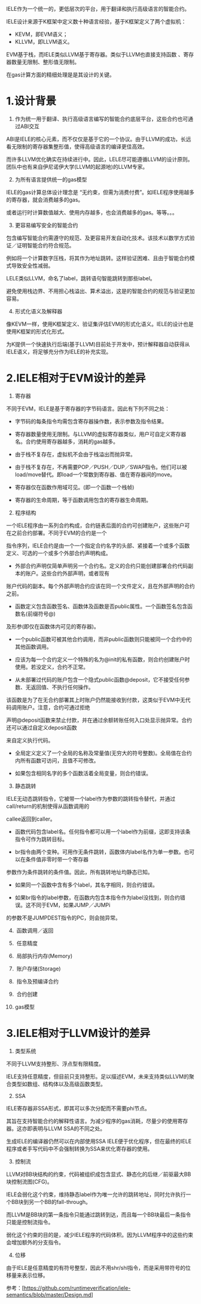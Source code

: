 IELE作为一个统一的，更低层次的平台，用于翻译和执行高级语言的智能合约。

IELE设计来源于K框架中定义数十种语言经验，基于K框架定义了两个虚拟机：

-  KEVM，即EVM语义；
-  KLLVM，即LLVM语义。

EVM基于栈，而IELE类似LLVM基于寄存器。类似于LLVM也直接支持函数  、寄存器数量无限制、整形值无限制。

在gas计算方面的精细处理是是其设计的关键。

#  1.设计背景

1.  作为统一用于翻译、执行高级语言编写的智能合约底层平台，这些合约也可通过ABI交互

ABI是IELE的核心元素，而不仅仅是基于它的一个协议。由于LLVM的成功，长远看无限制的寄存器集整形值，使得高级语言的编译更佳高效。

而许多LLVM优化确实在持续进行中。因此，LELE尽可能遵循LLVM的设计原则。团队中也有来自伊尼诺伊大学(LLVM的起源地)的LLVM专家。

2.  为所有语言提供统一的gas模型

IELE的gas计算总体设计理念是 “无约束，但需为消费付费”。如IELE程序使用越多的寄存器，就会消费越多的gas。

或者运行时计算数值越大、使用内存越多，也会消费越多的gas。等等。。。

3.  更容易编写安全的智能合约

包含编写智能合约需遵守的规范、及更容易开发自动化技术。该技术以数学方式验证／证明智能合约符合规范。

例如将一个计算数字压栈，将其作为地址跳转。这样验证困难、且由于智能合约模式导致安全性减弱。

LELE类似LLVM，命名了label，跳转语句智能跳转到那些label。

避免使用栈边界、不用担心栈溢出、算术溢出，这是的智能合约的规范与验证更加容易。

4.  形式化语义及解释器

像KEVM一样，使用K框架定义、验证集评估EVM的形式化语义。IELE的设计也是使用K框架的形式化形式。

为K提供一个快速执行后端(基于LLVM)目前处于开发中，预计解释器自动获得从IELE语义，将足够充分作为IELE的补充实现。

#  2.IELE相对于EVM设计的差异

1.  寄存器

不同于EVM，IELE是基于寄存器的字节码语言。因此有下列不同之处：

-  字节码的每条指令均需包含寄存器操作数，表示参数及指令结果。

-  寄存器数量使用无限制。与LLVM的虚拟寄存器类似，用户可自定义寄存器名。合约使用寄存器越多，消耗的gas越多。

-  由于栈不复存在，虚拟机不会由于栈溢出而抛异常。

-  由于栈不复存在，不再需要POP／PUSH／DUP／SWAP指令。他们可以被load/move替代。即load一个常数到寄存器、值在寄存器间的move。

-  寄存器仅在函数作用域可见。(即一个函数一个栈帧)

-  寄存器的生命周期，等于函数调用包含的寄存器生命周期。

2.  程序结构

一个IELE程序由一系列合约构成，合约链表后面的合约可创建账户，这些账户可在之前合约部署。不同于EVM的合约是一个

指令序列，IELE合约是由一个一个指定合约名字的头部、紧接着一个或多个函数定义、可选的一个或多个外部合约声明构成。

-  外部合约声明仅简单声明另一个合约名。定义的合约只能创建部署合约代码副本的账户。这些合约外部声明，或者现有

账户代码的副本。每个外部声明合约应该在同一个文件定义，且在外部声明的合约之前。

-  函数定义包含函数签名、函数体及函数是否public属性。一个函数签名包含函数名(前缀符号@)

及形参(即仅在函数体内可见的寄存器)。

-  一个public函数可被其他合约调用，而非public函数则只能被同一个合约中的其他函数调用。

-  应该为每一个合约定义一个特殊的名为@init的私有函数，则合约创建账户时使用。若没定义，合约不正常。

-  从未部署过代码的账户包含一个隐式public函数@deposit，它不接受任何参数、无返回值、不执行任何操作。

该函数是为了在无合约部署其上时账户仍然能接收到付款，这类似于EVM中无代码调用账户。注意，合约可通过拒绝

声明@deposit函数来禁止付款，并在通过余额转账任何入口处显示抛异常。合约还可以通过自定义deposit函数

来自定义执行代码。

-  全局定义定义了一个全局的名称及常量值(无穷大的符号整数)。全局值在合约内所有函数可访问，且值不可修改。

-  如果包含相同名字的多个函数活着全局变量，则合约错误。

3.  静态跳转

IELE无动态跳转指令，它被带一个label作为参数的跳转指令替代，并通过call/return的机制使得从函数调用的

callee返回到caller。

-  函数代码包含label名。任何指令都可以用一个label作为前缀，这即支持该条指令可作为跳转目标。

-  br指令由两个变种。可用作无条件跳转，函数体内label名作为单一参数。也可以在条件值非零时带一个寄存器

参数作为条件跳转的条件值。因此，所有跳转地址均静态已知。

-  如果同一个函数中含有多个label，其名字相同，则合约错误。

-  如果br指令的label参数，在函数内包含本指令作为label没找到，则合约错误。这不同于EVM，如果JUMP／JUMPi

的参数不是JUMPDEST指令的PC，则会抛异常。

4.  函数调用／返回

5.  任意精度

6.  局部执行内存(Memory)

7.  账户存储(Storage)

8.  指令及预编译合约

9.  合约创建

10. gas模型

#  3.IELE相对于LLVM设计的差异

1.   类型系统

不同于LLVM支持整形、浮点型有限精度。

IELE支持任意精度，但目前只支持整形。足以描述EVM，未来支持类似LLVM的聚合类型如数组、结构体以及高级函数类型。

2.  SSA

IELE寄存器非SSA形式，即其可以多次分配而不需要phi节点。

其旨在支持智能合约的解释性语言。为减少程序的gas消耗，尽量少的使用寄存器。这亦即表明与LLVM  SSA的不同之处。

生成IELE的编译器仍然可以在内部使用SSA IELE便于优化程序，但在最终的IELE程序或者手写代码中不会强制转换为SSA来优化寄存器的使用。

3.  控制流

LLVM对BB块结构的约束，代码被组织成包含显式、静态化的后继／前驱最大BB块控制流图(CFG)。

IELE会弱化这个约束，维持静态label作为唯一允许的跳转地址，同时允许执行一个BB块到另一个BB的fall-through。

而LLVM是BB块的第一条指令只能通过跳转到达，而且每一个BB块最后一条指令只能是控制流指令。

弱化这个约束的目的是，减少IELE程序的代码体积。因为LLVM程序中的这些约束会增加额外的分支指令。

4.  位移

由于IELE是任意精度的有符号整型，因此不用shr/shl指令，而是采用带符号的位移量来表示位移。


参考：[https://github.com/runtimeverification/iele-semantics/blob/master/Design.md]

